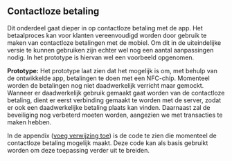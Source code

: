 ## Contactloze betaling
Dit onderdeel gaat dieper in op contactloze betaling met de app. Het betaalproces kan voor klanten vereenvoudigd worden door gebruik te maken van contactloze betalingen met de mobiel. Om dit in de uiteindelijke versie te kunnen gebruiken zijn echter wel nog een aantal aanpassingen nodig. In het prototype is hiervan wel een voorbeeld opgenomen.

__Prototype:__
Het prototype laat zien dat het mogelijk is om, met behulp van de ontwikkelde app, betalingen te doen met een NFC-chip. Momenteel worden de betalingen nog niet daadwerkelijk verricht maar gemockt. Wanneer er daadwerkelijk gebruik gemaakt gaat worden van de contactloze betaling, dient er eerst verbinding gemaakt te worden met de server, zodat er ook een daadwerkelijke betaling plaats kan vinden. Daarnaast zal de beveiliging nog verbeterd moeten worden, aangezien we met transacties te maken hebben.

In de appendix ([voeg verwijzing toe](contactless-payment-code.md)) is de code te zien die momenteel de contactloze betaling mogelijk maakt. Deze code kan als basis gebruikt worden om deze toepassing verder uit te breiden.
